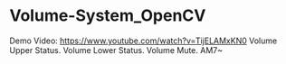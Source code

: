 # Volume-System_OpenCV


Demo Video: https://www.youtube.com/watch?v=TijELAMxKN0
Volume Upper Status.
Volume Lower Status.
Volume Mute.
AM7~

